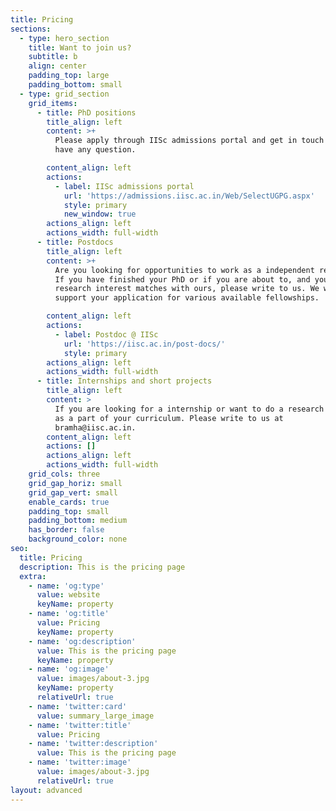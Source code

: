 ```yaml
---
title: Pricing
sections:
  - type: hero_section
    title: Want to join us?
    subtitle: b
    align: center
    padding_top: large
    padding_bottom: small
  - type: grid_section
    grid_items:
      - title: PhD positions
        title_align: left
        content: >+
          Please apply through IISc admissions portal and get in touch if you
          have any question.

        content_align: left
        actions:
          - label: IISc admissions portal
            url: 'https://admissions.iisc.ac.in/Web/SelectUGPG.aspx'
            style: primary
            new_window: true
        actions_align: left
        actions_width: full-width
      - title: Postdocs
        title_align: left
        content: >+
          Are you looking for opportunities to work as a independent researcher?
          If you have finished your PhD or if you are about to, and your
          research interest matches with ours, please write to us. We will
          support your application for various available fellowships.

        content_align: left
        actions:
          - label: Postdoc @ IISc
            url: 'https://iisc.ac.in/post-docs/'
            style: primary
        actions_align: left
        actions_width: full-width
      - title: Internships and short projects
        title_align: left
        content: >
          If you are looking for a internship or want to do a research project
          as a part of your curriculum. Please write to us at
          bramha@iisc.ac.in. 
        content_align: left
        actions: []
        actions_align: left
        actions_width: full-width
    grid_cols: three
    grid_gap_horiz: small
    grid_gap_vert: small
    enable_cards: true
    padding_top: small
    padding_bottom: medium
    has_border: false
    background_color: none
seo:
  title: Pricing
  description: This is the pricing page
  extra:
    - name: 'og:type'
      value: website
      keyName: property
    - name: 'og:title'
      value: Pricing
      keyName: property
    - name: 'og:description'
      value: This is the pricing page
      keyName: property
    - name: 'og:image'
      value: images/about-3.jpg
      keyName: property
      relativeUrl: true
    - name: 'twitter:card'
      value: summary_large_image
    - name: 'twitter:title'
      value: Pricing
    - name: 'twitter:description'
      value: This is the pricing page
    - name: 'twitter:image'
      value: images/about-3.jpg
      relativeUrl: true
layout: advanced
---
```

